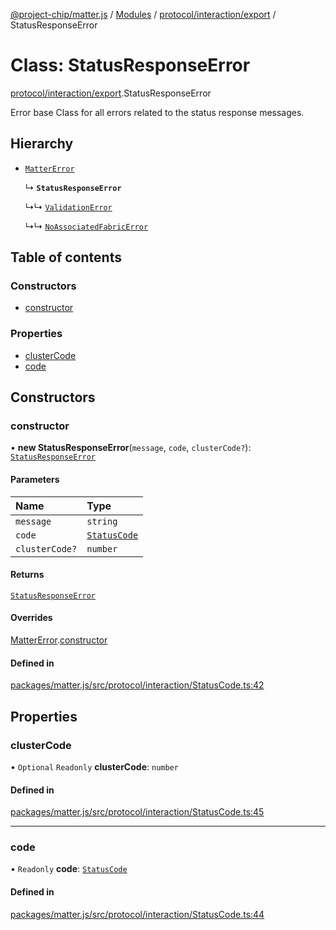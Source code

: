 [@project-chip/matter.js](../README.md) / [Modules](../modules.md) / [protocol/interaction/export](../modules/protocol_interaction_export.md) / StatusResponseError

# Class: StatusResponseError

[protocol/interaction/export](../modules/protocol_interaction_export.md).StatusResponseError

Error base Class for all errors related to the status response messages.

## Hierarchy

- [`MatterError`](common_export.MatterError.md)

  ↳ **`StatusResponseError`**

  ↳↳ [`ValidationError`](common_export.ValidationError.md)

  ↳↳ [`NoAssociatedFabricError`](session_export.NoAssociatedFabricError.md)

## Table of contents

### Constructors

- [constructor](protocol_interaction_export.StatusResponseError.md#constructor)

### Properties

- [clusterCode](protocol_interaction_export.StatusResponseError.md#clustercode)
- [code](protocol_interaction_export.StatusResponseError.md#code)

## Constructors

### constructor

• **new StatusResponseError**(`message`, `code`, `clusterCode?`): [`StatusResponseError`](protocol_interaction_export.StatusResponseError.md)

#### Parameters

| Name | Type |
| :------ | :------ |
| `message` | `string` |
| `code` | [`StatusCode`](../enums/protocol_interaction_export.StatusCode.md) |
| `clusterCode?` | `number` |

#### Returns

[`StatusResponseError`](protocol_interaction_export.StatusResponseError.md)

#### Overrides

[MatterError](common_export.MatterError.md).[constructor](common_export.MatterError.md#constructor)

#### Defined in

[packages/matter.js/src/protocol/interaction/StatusCode.ts:42](https://github.com/project-chip/matter.js/blob/2d9f2165d2672864fda3496a6d0d5f93597f82c6/packages/matter.js/src/protocol/interaction/StatusCode.ts#L42)

## Properties

### clusterCode

• `Optional` `Readonly` **clusterCode**: `number`

#### Defined in

[packages/matter.js/src/protocol/interaction/StatusCode.ts:45](https://github.com/project-chip/matter.js/blob/2d9f2165d2672864fda3496a6d0d5f93597f82c6/packages/matter.js/src/protocol/interaction/StatusCode.ts#L45)

___

### code

• `Readonly` **code**: [`StatusCode`](../enums/protocol_interaction_export.StatusCode.md)

#### Defined in

[packages/matter.js/src/protocol/interaction/StatusCode.ts:44](https://github.com/project-chip/matter.js/blob/2d9f2165d2672864fda3496a6d0d5f93597f82c6/packages/matter.js/src/protocol/interaction/StatusCode.ts#L44)
